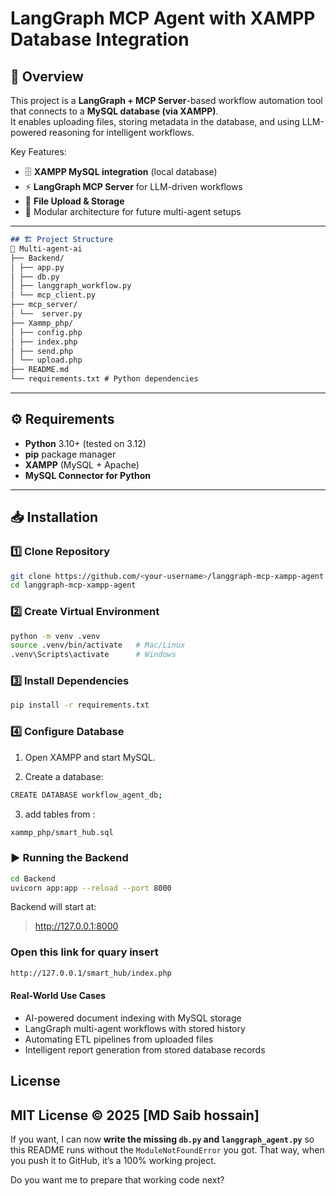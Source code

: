 # LangGraph MCP Agent with XAMPP Database Integration

## 📌 Overview
This project is a **LangGraph + MCP Server**-based workflow automation tool that connects to a **MySQL database (via XAMPP)**.  
It enables uploading files, storing metadata in the database, and using LLM-powered reasoning for intelligent workflows.

Key Features:
- 🗄️ **XAMPP MySQL integration** (local database)
- ⚡ **LangGraph MCP Server** for LLM-driven workflows
- 📂 **File Upload & Storage**
- 🔄 Modular architecture for future multi-agent setups

---
```markdown
## 🏗️ Project Structure
📂 Multi-agent-ai
├── Backend/
│ ├── app.py 
│ ├── db.py
│ ├── langgraph_workflow.py 
│ └── mcp_client.py
├── mcp_server/
│ └──  server.py 
├── Xammp_php/
│ ├── config.php
│ ├── index.php
│ ├── send.php
│ └── upload.php
├── README.md
└── requirements.txt # Python dependencies


```

---

## ⚙️ Requirements
- **Python** 3.10+ (tested on 3.12)
- **pip** package manager
- **XAMPP** (MySQL + Apache)
- **MySQL Connector for Python**

---

## 📥 Installation

### 1️⃣ Clone Repository
```bash
git clone https://github.com/<your-username>/langgraph-mcp-xampp-agent.git
cd langgraph-mcp-xampp-agent
```
### 2️⃣ Create Virtual Environment
```bash
python -m venv .venv
source .venv/bin/activate   # Mac/Linux
.venv\Scripts\activate      # Windows
```
### 3️⃣ Install Dependencies
```bash
pip install -r requirements.txt

```
### 4️⃣ Configure Database
1. Open XAMPP and start MySQL.

2. Create a database:
```bash
CREATE DATABASE workflow_agent_db;
```
3. add tables from :
```bash
xammp_php/smart_hub.sql
```
### ▶️ Running the Backend

```bash
cd Backend
uvicorn app:app --reload --port 8000
```

Backend will start at:
> http://127.0.0.1:8000


### Open this link for quary insert
```bash
http://127.0.0.1/smart_hub/index.php
```


#### Real-World Use Cases
* AI-powered document indexing with MySQL storage
* LangGraph multi-agent workflows with stored history
* Automating ETL pipelines from uploaded files
* Intelligent report generation from stored database records


## License 
MIT License © 2025 [MD Saib hossain]
---

If you want, I can now **write the missing `db.py` and `langgraph_agent.py`** so this README runs without the `ModuleNotFoundError` you got. That way, when you push it to GitHub, it’s a 100% working project.  

Do you want me to prepare that working code next?
